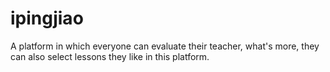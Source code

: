 # ipingjiao
A  platform in which everyone can evaluate their teacher, what's  more, they can also select lessons they like in this platform.
